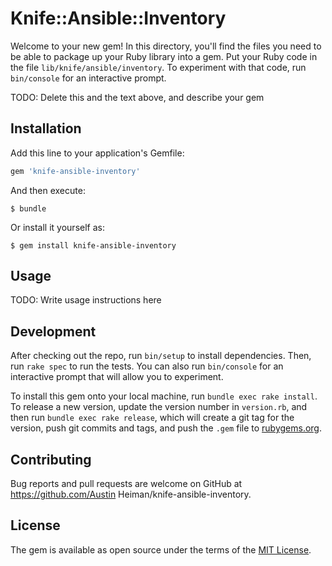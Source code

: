 # Knife::Ansible::Inventory

Welcome to your new gem! In this directory, you'll find the files you need to be able to package up your Ruby library into a gem. Put your Ruby code in the file `lib/knife/ansible/inventory`. To experiment with that code, run `bin/console` for an interactive prompt.

TODO: Delete this and the text above, and describe your gem

## Installation

Add this line to your application's Gemfile:

```ruby
gem 'knife-ansible-inventory'
```

And then execute:

    $ bundle

Or install it yourself as:

    $ gem install knife-ansible-inventory

## Usage

TODO: Write usage instructions here

## Development

After checking out the repo, run `bin/setup` to install dependencies. Then, run `rake spec` to run the tests. You can also run `bin/console` for an interactive prompt that will allow you to experiment.

To install this gem onto your local machine, run `bundle exec rake install`. To release a new version, update the version number in `version.rb`, and then run `bundle exec rake release`, which will create a git tag for the version, push git commits and tags, and push the `.gem` file to [rubygems.org](https://rubygems.org).

## Contributing

Bug reports and pull requests are welcome on GitHub at https://github.com/Austin Heiman/knife-ansible-inventory.


## License

The gem is available as open source under the terms of the [MIT License](http://opensource.org/licenses/MIT).

